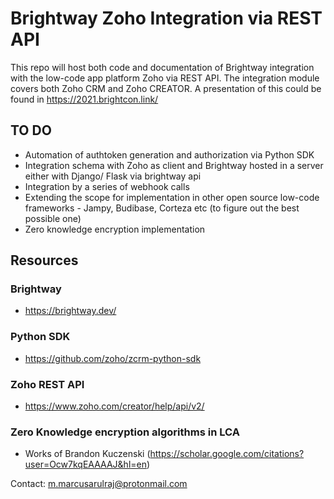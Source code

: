 # Brightway Zoho Integration via REST API
This repo will host both code and documentation of Brightway integration with the  low-code app platform Zoho via REST API.
The integration module covers both Zoho CRM and Zoho CREATOR.
A presentation of this could be found in https://2021.brightcon.link/

## TO DO
- Automation of authtoken generation and authorization via Python SDK
- Integration schema with Zoho as client and Brightway hosted in a server either with Django/ Flask via brightway api
- Integration by a series of webhook calls
- Extending the scope for implementation in other open source low-code frameworks - Jampy, Budibase, Corteza etc (to figure out the best possible one)
- Zero knowledge encryption implementation 

## Resources

### Brightway
   - https://brightway.dev/

### Python SDK
   - https://github.com/zoho/zcrm-python-sdk

### Zoho  REST API
   - https://www.zoho.com/creator/help/api/v2/

### Zero Knowledge encryption algorithms in LCA 
   - Works of Brandon Kuczenski (https://scholar.google.com/citations?user=Ocw7kqEAAAAJ&hl=en)

Contact: m.marcusarulraj@protonmail.com
